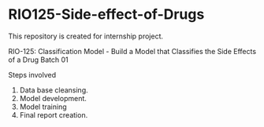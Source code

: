# RIO125-Side-effect-of-Drugs
This repository is created for internship project.

RIO-125: Classification Model - Build a Model that Classifies the Side Effects of a Drug Batch 01

Steps involved
1. Data base cleansing.
2. Model development.
3. Model training
4. Final report creation.
